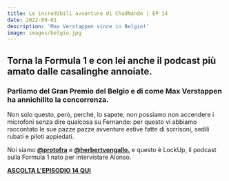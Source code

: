 ```yaml
---
title: Le incredibili avventure di ChadNando | EP 14
date: 2022-09-01
description: 'Max Verstappen vince in Belgio!'
image: images/belgio.jpg
---
```


## Torna la Formula 1 e con lei anche il podcast più amato dalle casalinghe annoiate. 

### Parliamo del Gran Premio del Belgio e di come Max Verstappen ha annichilito la concorrenza. 

Non solo questo, però, perché, lo sapete, non possiamo non accendere i microfoni senza dire qualcosa su Fernando: per questo vi abbiamo raccontato le sue pazze pazze avventure estive fatte di sorrisoni, sedili rubati e piloti appiedati.


Noi siamo **[@protofra](https://www.instagram.com/protofra/?hl=it)** e **[@herbertvongallo.](https://www.instagram.com/herbertvongallo/?hl=it)** e questo è LockUp, il podcast sulla Formula 1 nato per intervistare Alonso.


**[ASCOLTA L'EPISODIO 14 QUI](https://open.spotify.com/episode/6KSq39dCNyTULf2PW4wRqm?si=7d46237492b84186)**